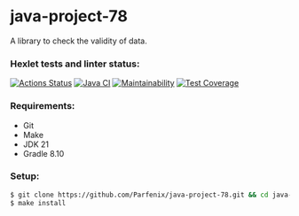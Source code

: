# java-project-78
A library to check the validity of data.

### Hexlet tests and linter status:
[![Actions Status](https://github.com/Parfenix/java-project-78/actions/workflows/hexlet-check.yml/badge.svg)](https://github.com/Parfenix/java-project-78/actions)
[![Java CI](https://github.com/Parfenix/java-project-78/actions/workflows/main.yml/badge.svg)](https://github.com/Parfenix/java-project-78/actions)
[![Maintainability](https://api.codeclimate.com/v1/badges/d7fd6e5a40180f31f631/maintainability)](https://codeclimate.com/github/Parfenix/java-project-78/maintainability)
[![Test Coverage](https://api.codeclimate.com/v1/badges/d7fd6e5a40180f31f631/test_coverage)](https://codeclimate.com/github/Parfenix/java-project-78/test_coverage)

### Requirements:
* Git
* Make
* JDK 21
* Gradle 8.10

### Setup:
```sh
$ git clone https://github.com/Parfenix/java-project-78.git && cd java-project-78
$ make install
```